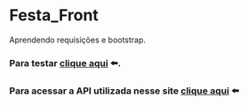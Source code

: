 # Festa_Front
Aprendendo requisições e bootstrap.
### Para testar [clique aqui](https://davimdolabella.github.io/Festa_Front/) ⬅️.
### Para acessar a API utilizada nesse site [clique aqui](https://github.com/davimdolabella/Api_Festa) ⬅️
